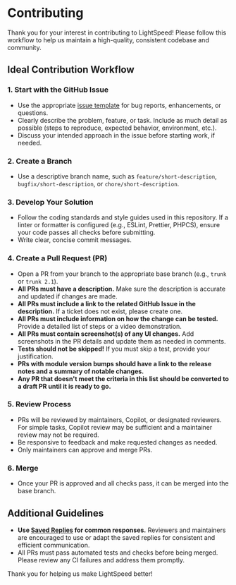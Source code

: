 # Contributing

Thank you for your interest in contributing to LightSpeed! Please follow this workflow to help us maintain a high-quality, consistent codebase and community.


## Ideal Contribution Workflow

### 1. Start with the GitHub Issue
- Use the appropriate [issue template](https://github.com/lightspeedwp/REPONAME/issues/new/choose) for bug reports, enhancements, or questions.
- Clearly describe the problem, feature, or task. Include as much detail as possible (steps to reproduce, expected behavior, environment, etc.).
- Discuss your intended approach in the issue before starting work, if needed.

### 2. Create a Branch
- Use a descriptive branch name, such as `feature/short-description`, `bugfix/short-description`, or `chore/short-description`.

### 3. Develop Your Solution
- Follow the coding standards and style guides used in this repository. If a linter or formatter is configured (e.g., ESLint, Prettier, PHPCS), ensure your code passes all checks before submitting.
- Write clear, concise commit messages.

### 4. Create a Pull Request (PR)
- Open a PR from your branch to the appropriate base branch (e.g., `trunk` or `trunk 2.1`).
- **All PRs must have a description.** Make sure the description is accurate and updated if changes are made.
- **All PRs must include a link to the related GitHub Issue in the description.** If a ticket does not exist, please create one.
- **All PRs must include information on how the change can be tested.** Provide a detailed list of steps or a video demonstration.
- **All PRs must contain screenshot(s) of any UI changes.** Add screenshots in the PR details and update them as needed in comments.
- **Tests should not be skipped!** If you must skip a test, provide your justification.
- **PRs with module version bumps should have a link to the release notes and a summary of notable changes.**
- **Any PR that doesn't meet the criteria in this list should be converted to a draft PR until it is ready to go.**

### 5. Review Process
- PRs will be reviewed by maintainers, Copilot, or designated reviewers. For simple tasks, Copilot review may be sufficient and a maintainer review may not be required.
- Be responsive to feedback and make requested changes as needed.
- Only maintainers can approve and merge PRs.

### 6. Merge
- Once your PR is approved and all checks pass, it can be merged into the base branch.

## Additional Guidelines

- **Use [Saved Replies](./SAVED_REPLIES.md) for common responses.** Reviewers and maintainers are encouraged to use or adapt the saved replies for consistent and efficient communication.
- All PRs must pass automated tests and checks before being merged. Please review any CI failures and address them promptly.

Thank you for helping us make LightSpeed better!